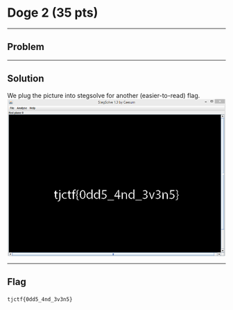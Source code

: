 # Doge 2 (35 pts)

---

## Problem

---

## Solution

We plug the picture into stegsolve for another (easier-to-read) flag.
![flag img](stegsolve2.PNG)

---

## Flag
`tjctf{0dd5_4nd_3v3n5}`